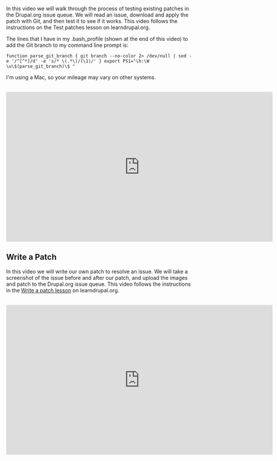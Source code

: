 In this video we will walk through the process of testing existing patches in the Drupal.org issue queue. We will read an issue, download and apply the patch with Git, and then test it to see if it works. This video follows the instructions on the Test patches lesson on learndrupal.org.

The lines that I have in my .bash_profile (shown at the end of this video) to add the Git branch to my command line prompt is:

    function parse_git_branch { git branch --no-color 2> /dev/null | sed -e '/^[^*]/d' -e 's/* \(.*\)/(\1)/' } export PS1="\h:\W \u\$(parse_git_branch)\$ "

I'm using a Mac, so your mileage may vary on other systems.

</br>
<iframe src="http://drupalize.me/ajax/dmeembed/KKJB8K2B7FBOQZT3ALHGU2HXHVVQSRPA" width="720" height="405" frameborder="0" scrolling="no" allowfullscreen></iframe>
</br>

<!-- @section -->

## Write a Patch

In this video we will write our own patch to resolve an issue. We will take a screenshot of the issue before and after our patch, and upload the images and patch to the Drupal.org issue queue. This video follows the instructions in the [Write a patch lesson](http://drupalladder.org/lesson/72a836e6-b408-a7a4-1923-8788761b2608) on learndrupal.org.

</br>
<iframe src="http://drupalize.me/ajax/dmeembed/S6FNUYDNPHNUTEVOLBGNGQJ3V4HYKHVD" width="720" height="405" frameborder="0" scrolling="no" allowfullscreen></iframe>
</br>
